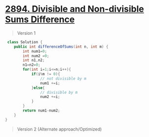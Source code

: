 # [2894. Divisible and Non-divisible Sums Difference](https://leetcode.com/problems/divisible-and-non-divisible-sums-difference/)
> Version 1
```java
 class Solution {
    public int differenceOfSums(int n, int m) {
        int num1=0;
        int num2 =0;
        int n1,n2;
        n1=n2=0;
        for(int i=1;i<=n;i++){
            if(i%m != 0){
                // not divisible by m
                num1 +=i;
            }else{
                // divisible by m
                num2 +=i;
            }
        }
        return num1-num2;
    }
}
```

> Version 2 (Alternate approach/Optimized)